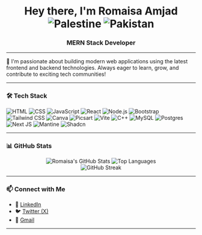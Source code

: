 <h1 align="center">
  Hey there, I'm Romaisa Amjad 
  <img src="https://flagcdn.com/w40/ps.png" alt="Palestine" />
  <img src="https://flagcdn.com/w40/pk.png" alt="Pakistan" />
</h1>

<h3 align="center">MERN Stack Developer</h3>

---

🌟 I'm passionate about building modern web applications using the latest frontend and backend technologies. Always eager to learn, grow, and contribute to exciting tech communities!

---

### 🛠️ Tech Stack

![HTML](https://img.shields.io/badge/-HTML-E34F26?style=flat&logo=html5&logoColor=white)
![CSS](https://img.shields.io/badge/-CSS-1572B6?style=flat&logo=css3&logoColor=white)
![JavaScript](https://img.shields.io/badge/-JavaScript-F7DF1E?style=flat&logo=javascript&logoColor=black)
![React](https://img.shields.io/badge/-React-61DAFB?style=flat&logo=react&logoColor=black)
![Node.js](https://img.shields.io/badge/-Node.js-339933?style=flat&logo=node.js&logoColor=white)
![Bootstrap](https://img.shields.io/badge/-Bootstrap-7952B3?style=flat&logo=bootstrap&logoColor=white)
![Tailwind CSS](https://img.shields.io/badge/-TailwindCSS-38B2AC?style=flat&logo=tailwind-css&logoColor=white)
![Canva](https://img.shields.io/badge/-Canva-00C4CC?style=flat&logo=canva&logoColor=white)
![Picsart](https://img.shields.io/badge/-Picsart-FF6F61?style=flat&logo=picsart&logoColor=white)
![Vite](https://img.shields.io/badge/-Vite-646CFF?style=flat&logo=vite&logoColor=white)
![C++](https://img.shields.io/badge/-C++-00599C?style=flat&logo=c%2B%2B&logoColor=white)
![MySQL](https://img.shields.io/badge/-MySQL-4479A1?style=flat&logo=mysql&logoColor=white)
![Postgres](https://img.shields.io/badge/-PostgreSQL-4169E1?style=flat&logo=postgresql&logoColor=white)
![Next JS](https://img.shields.io/badge/-Next.js-000000?style=flat&logo=next.js&logoColor=white)
![Mantine](https://img.shields.io/badge/-Mantine-339AF0?style=flat&logo=mantine&logoColor=white)
![Shadcn](https://img.shields.io/badge/-Shadcn-FF69B4?style=flat)



---

### 📊 GitHub Stats

<p align="center">
  <img src="https://github-readme-stats.vercel.app/api?username=romaisaamjad&show_icons=true&theme=tokyonight" alt="Romaisa's GitHub Stats" />
  <img src="https://github-readme-stats.vercel.app/api/top-langs/?username=romaisaamjad&layout=compact&theme=tokyonight" alt="Top Languages" />
  <br>
  <img src="https://streak-stats.demolab.com?user=romaisaamjad&theme=tokyonight" alt="GitHub Streak" />
</p>

---

### 📫 Connect with Me

- 💼 [LinkedIn](https://www.linkedin.com/in/romaisa-amjad-40608a297)
- 🐦 [Twitter (X)](https://x.com/AmjadRomai93621)
- 📧 [Gmail](mailto:iromaisa.22@gmail.com)

---
